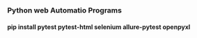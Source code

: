 ### Python web Automatio Programs

#### pip install pytest pytest-html selenium allure-pytest openpyxl